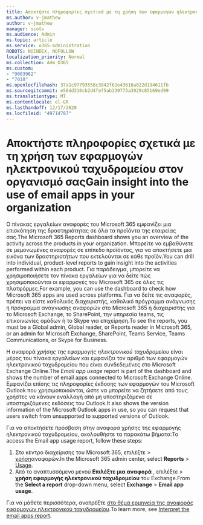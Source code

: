 ```yaml
---
title: Αποκτήστε πληροφορίες σχετικά με τη χρήση των εφαρμογών ηλεκτρονικού ταχυδρομείου στον οργανισμό σας
ms.author: v-jmathew
author: v-jmathew
manager: scotv
ms.audience: Admin
ms.topic: article
ms.service: o365-administration
ROBOTS: NOINDEX, NOFOLLOW
localization_priority: Normal
ms.collection: Adm_O365
ms.custom:
- "9003962"
- "7018"
ms.openlocfilehash: 37a1c97793558c3842f62e43616a022d194611fb
ms.sourcegitcommit: e56dd310cb2d4fef5ab339775a3929c85b69ed99
ms.translationtype: MT
ms.contentlocale: el-GR
ms.lasthandoff: 12/17/2020
ms.locfileid: "49714787"
---
```

# <a name="gain-insight-into-the-use-of-email-apps-in-your-organization"></a><span data-ttu-id="4e318-102">Αποκτήστε πληροφορίες σχετικά με τη χρήση των εφαρμογών ηλεκτρονικού ταχυδρομείου στον οργανισμό σας</span><span class="sxs-lookup"><span data-stu-id="4e318-102">Gain insight into the use of email apps in your organization</span></span>

<span data-ttu-id="4e318-103">Ο πίνακας εργαλείων αναφορές του Microsoft 365 εμφανίζει μια επισκόπηση της δραστηριότητας σε όλα τα προϊόντα της εταιρείας σας.</span><span class="sxs-lookup"><span data-stu-id="4e318-103">The Microsoft 365 Reports dashboard shows you an overview of the activity across the products in your organization.</span></span> <span data-ttu-id="4e318-104">Μπορείτε να εμβαθύνετε σε μεμονωμένες αναφορές σε επίπεδο προϊόντος, για να αποκτήσετε μια εικόνα των δραστηριοτήτων που εκτελούνται σε κάθε προϊόν.</span><span class="sxs-lookup"><span data-stu-id="4e318-104">You can drill into individual, product-level reports to gain insight into the activities performed within each product.</span></span> <span data-ttu-id="4e318-105">Για παράδειγμα, μπορείτε να χρησιμοποιήσετε τον πίνακα εργαλείων για να δείτε πώς χρησιμοποιούνται οι εφαρμογές του Microsoft 365 σε όλες τις πλατφόρμες.</span><span class="sxs-lookup"><span data-stu-id="4e318-105">For example, you can use the dashboard to check how Microsoft 365 apps are used across platforms.</span></span> <span data-ttu-id="4e318-106">Για να δείτε τις αναφορές, πρέπει να είστε καθολικός διαχειριστής, καθολικό πρόγραμμα ανάγνωσης ή πρόγραμμα ανάγνωσης αναφορών στο Microsoft 365 ή διαχειριστής για το Microsoft Exchange, το SharePoint, την υπηρεσία teams, τις επικοινωνίες ομάδων ή το Skype για επιχείρηση.</span><span class="sxs-lookup"><span data-stu-id="4e318-106">To see the reports, you must be a Global admin, Global reader, or Reports reader in Microsoft 365, or an admin for Microsoft Exchange, SharePoint, Teams Service, Teams Communications, or Skype for Business.</span></span>

<span data-ttu-id="4e318-107">Η αναφορά *χρήσης της εφαρμογής ηλεκτρονικού ταχυδρομείου* είναι μέρος του πίνακα εργαλείων και εμφανίζει τον αριθμό των εφαρμογών ηλεκτρονικού ταχυδρομείου που είναι συνδεδεμένες στο Microsoft Exchange Online.</span><span class="sxs-lookup"><span data-stu-id="4e318-107">The *Email app usage* report is part of the dashboard and shows the number of email apps connected to Microsoft Exchange Online.</span></span> <span data-ttu-id="4e318-108">Εμφανίζει επίσης τις πληροφορίες έκδοσης των εφαρμογών του Microsoft Outlook που χρησιμοποιούνται, ώστε να μπορείτε να ζητήσετε από τους χρήστες να κάνουν εναλλαγή από μη υποστηριζόμενα σε υποστηριζόμενες εκδόσεις του Outlook.</span><span class="sxs-lookup"><span data-stu-id="4e318-108">It also shows the version information of the Microsoft Outlook apps in use, so you can request that users switch from unsupported to supported versions of Outlook.</span></span>

<span data-ttu-id="4e318-109">Για να αποκτήσετε πρόσβαση στην αναφορά χρήσης της εφαρμογής ηλεκτρονικού ταχυδρομείου, ακολουθήστε τα παρακάτω βήματα:</span><span class="sxs-lookup"><span data-stu-id="4e318-109">To access the Email app usage report, follow these steps:</span></span>

1. <span data-ttu-id="4e318-110">Στο κέντρο διαχείρισης του Microsoft 365, επιλέξτε   >  [χρήση](https://go.microsoft.com/fwlink/?linkid=2140342)αναφορών.</span><span class="sxs-lookup"><span data-stu-id="4e318-110">In the Microsoft 365 admin center, select **Reports** > [Usage](https://go.microsoft.com/fwlink/?linkid=2140342).</span></span>
2. <span data-ttu-id="4e318-111">Από το αναπτυσσόμενο μενού **Επιλέξτε μια αναφορά** , επιλέξτε   >  **χρήση εφαρμογής ηλεκτρονικού ταχυδρομείου** του Exchange.</span><span class="sxs-lookup"><span data-stu-id="4e318-111">From the **Select a report** drop-down menu, select **Exchange** > **Email app usage**.</span></span>

<span data-ttu-id="4e318-112">Για να μάθετε περισσότερα, ανατρέξτε [στο θέμα ερμηνεία της αναφοράς εφαρμογών ηλεκτρονικού ταχυδρομείου](https://go.microsoft.com/fwlink/?linkid=2140508).</span><span class="sxs-lookup"><span data-stu-id="4e318-112">To learn more, see [Interpret the email apps report](https://go.microsoft.com/fwlink/?linkid=2140508).</span></span>
